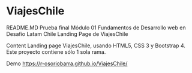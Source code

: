 # ViajesChile

README.MD 
Prueba final Módulo 01 Fundamentos de Desarrollo web en Desafío Latam Chile Landing Page de ViajesChile

Content 
Landing page ViajesChile, usando HTML5, CSS 3 y Bootstrap 4. Este proyecto contiene sólo 1 sola rama.

Demo 
https://r-osoriobarra.github.io/ViajesChile/
